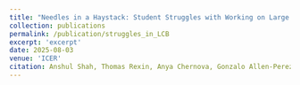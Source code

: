 ```yaml
---
title: "Needles in a Haystack: Student Struggles with Working on Large Code Bases"
collection: publications
permalink: /publication/struggles_in_LCB
excerpt: 'excerpt'
date: 2025-08-03
venue: 'ICER'
citation: Anshul Shah, Thomas Rexin, Anya Chernova, Gonzalo Allen-Perez, William G. Griswold, and Adalbert Gerald Soosai Raj. 2025. <u>Needles in a Haystack\: Student Struggles with Working on Large Code Bases.</u> In ACM Conference on International Computing Education Research V.1 (ICER 2025 Vol. 1), August 3–6, 2025, Charlottesville, VA, USA. ACM, New York, NY, USA, 14 pages. <a href="https://doi.org/10.1145/3702652.3744218"> https://doi.org/10.1145/3702652.3744218</a>
---
```

